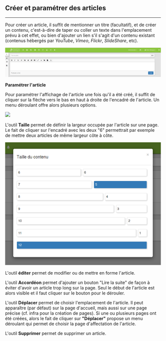 ## Créer et paramétrer des articles

---

Pour créer un article, il suffit de mentionner un titre \(facultatif\), et de créer un contenu, c'est-à-dire de taper ou coller un texte dans l'emplacement prévu à cet effet, ou bien d'ajouter un lien s'il s'agit d'un contenu existant \(contenus hébergés par _YouTube_, _Vimeo_, _Flickr_, _SlideShare_, etc\).

![](images/admin_site_web.png)

**Paramétrer l'article**

Pour paramétrer l'affichage de l'article une fois qu'il a été créé, il suffit de cliquer sur la flèche vers le bas en haut à droite de l'encadré de l'article. Un menu déroulant offre alors plusieurs options.

![](images/paramétrer_article.png)

L'outil **Taille** permet de définir la largeur occupée par l'article sur une page. Le fait de cliquer sur l'encadré avec les deux "6" permettrait par exemple de mettre deux articles de même largeur côte à côte.

![](images/taille_contenu.png)

L'outil **éditer** permet de modifier ou de mettre en forme l'article.

L'outil **Accordéon** permet d'ajouter un bouton "Lire la suite" de façon à éviter d'avoir un article trop long sur la page. Seul le début de l'article est alors visible et il faut cliquer sur le bouton pour le dérouler.

L'outil **Déplacer** permet de choisir l'emplacement de l'article. Il peut apparaître (par défaut) sur la page d'accueil, mais aussi sur une page précise (cf. infra pour la création de pages). Si une ou plusieurs pages ont été créées, alors le fait de cliquer sur **"Déplacer"** propose un menu déroulant qui permet de choisir la page d'affectation de l'article.

L'outil **Supprimer** permet de supprimer un article.
